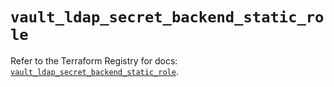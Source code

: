 # `vault_ldap_secret_backend_static_role`

Refer to the Terraform Registry for docs: [`vault_ldap_secret_backend_static_role`](https://registry.terraform.io/providers/hashicorp/vault/4.2.0/docs/resources/ldap_secret_backend_static_role).
